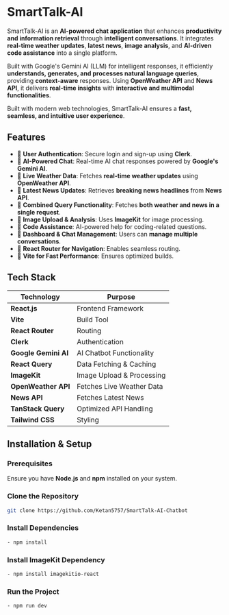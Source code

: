 # SmartTalk-AI

SmartTalk-AI is an **AI-powered chat application** that enhances **productivity and information retrieval** through **intelligent conversations**. It integrates **real-time weather updates**, **latest news**, **image analysis**, and **AI-driven code assistance** into a single platform.

Built with Google's Gemini AI (LLM) for intelligent responses, it efficiently **understands, generates, and processes natural language queries**, providing **context-aware** responses. Using **OpenWeather API** and **News API**, it delivers **real-time insights** with **interactive and multimodal functionalities**.

Built with modern web technologies, SmartTalk-AI ensures a **fast, seamless, and intuitive user experience**.

## Features

- 🔹 **User Authentication**: Secure login and sign-up using **Clerk**.
- 🔹 **AI-Powered Chat**: Real-time AI chat responses powered by **Google's Gemini AI**.
- 🔹 **Live Weather Data**: Fetches **real-time weather updates** using **OpenWeather API**.
- 🔹 **Latest News Updates**: Retrieves **breaking news headlines** from **News API**.
- 🔹 **Combined Query Functionality**: Fetches **both weather and news in a single request**.
- 🔹 **Image Upload & Analysis**: Uses **ImageKit** for image processing.
- 🔹 **Code Assistance**: AI-powered help for coding-related questions.
- 🔹 **Dashboard & Chat Management**: Users can **manage multiple conversations**.
- 🔹 **React Router for Navigation**: Enables seamless routing.
- 🔹 **Vite for Fast Performance**: Ensures optimized builds.

## Tech Stack

| Technology        | Purpose |
|------------------|---------|
| **React.js**     | Frontend Framework |
| **Vite**         | Build Tool |
| **React Router** | Routing |
| **Clerk**        | Authentication |
| **Google Gemini AI** | AI Chatbot Functionality |
| **React Query**  | Data Fetching & Caching |
| **ImageKit**     | Image Upload & Processing |
| **OpenWeather API** | Fetches Live Weather Data |
| **News API**     | Fetches Latest News |
| **TanStack Query** | Optimized API Handling |
| **Tailwind CSS** | Styling |


## Installation & Setup

### Prerequisites

Ensure you have **Node.js** and **npm** installed on your system.

### Clone the Repository

```sh
git clone https://github.com/Ketan5757/SmartTalk-AI-Chatbot
```

### Install Dependencies
```sh
- npm install
```

### Install ImageKit Dependency
```sh
- npm install imagekitio-react
```

### Run the Project
```sh
- npm run dev
```
